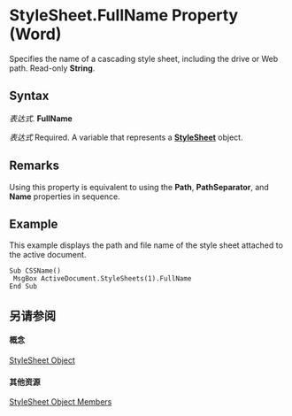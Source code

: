 
# StyleSheet.FullName Property (Word)

Specifies the name of a cascading style sheet, including the drive or Web path. Read-only  **String**.


## Syntax

 _表达式_. **FullName**

 _表达式_ Required. A variable that represents a **[StyleSheet](5e576ff8-c458-f5bd-730d-9db827c4f76e.md)** object.


## Remarks

Using this property is equivalent to using the  **Path**, **PathSeparator**, and **Name** properties in sequence.


## Example

This example displays the path and file name of the style sheet attached to the active document.


```
Sub CSSName() 
 MsgBox ActiveDocument.StyleSheets(1).FullName 
End Sub
```


## 另请参阅


#### 概念


[StyleSheet Object](5e576ff8-c458-f5bd-730d-9db827c4f76e.md)
#### 其他资源


[StyleSheet Object Members](http://msdn.microsoft.com/library/74525a86-3ffd-bb87-fd53-5020f99a54ef%28Office.15%29.aspx)